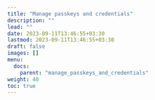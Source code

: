 ```yaml
---
title: "Manage passkeys and credentials"
description: ""
lead: ""
date: 2023-09-11T13:46:55+03:30
lastmod: 2023-09-11T13:46:55+03:30
draft: false
images: []
menu:
  docs:
    parent: "manage_passkeys_and_credentials"
weight: 40
toc: true
---
```

